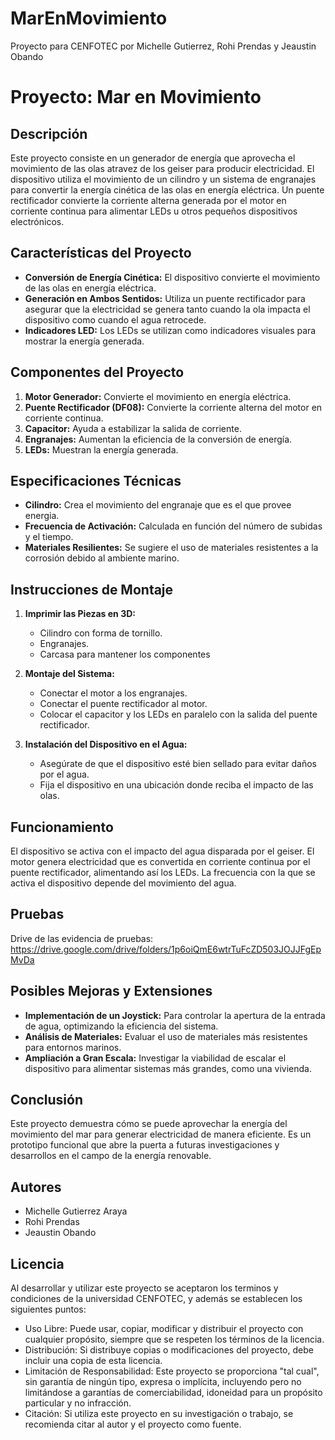 # MarEnMovimiento
Proyecto para CENFOTEC por Michelle Gutierrez, Rohi Prendas y Jeaustin  Obando

# **Proyecto: Mar en Movimiento**

## **Descripción**

Este proyecto consiste en un generador de energía que aprovecha el movimiento de las olas atravez de los geiser para producir electricidad. El dispositivo utiliza el movimiento de un cilindro y un sistema de engranajes para convertir la energía cinética de las olas en energía eléctrica. Un puente rectificador convierte la corriente alterna generada por el motor en corriente continua para alimentar LEDs u otros pequeños dispositivos electrónicos.

## **Características del Proyecto**

- **Conversión de Energía Cinética:** El dispositivo convierte el movimiento de las olas en energía eléctrica.
- **Generación en Ambos Sentidos:** Utiliza un puente rectificador para asegurar que la electricidad se genera tanto cuando la ola impacta el dispositivo como cuando el agua retrocede.
- **Indicadores LED:** Los LEDs se utilizan como indicadores visuales para mostrar la energía generada.

## **Componentes del Proyecto**

1. **Motor Generador:** Convierte el movimiento en energía eléctrica.
2. **Puente Rectificador (DF08):** Convierte la corriente alterna del motor en corriente continua.
3. **Capacitor:** Ayuda a estabilizar la salida de corriente.
4. **Engranajes:** Aumentan la eficiencia de la conversión de energía.
5. **LEDs:** Muestran la energía generada.

## **Especificaciones Técnicas**

- **Cilindro:** Crea el movimiento del engranaje que es el que provee energia.
- **Frecuencia de Activación:** Calculada en función del número de subidas y el tiempo.
- **Materiales Resilientes:** Se sugiere el uso de materiales resistentes a la corrosión debido al ambiente marino.

## **Instrucciones de Montaje**

1. **Imprimir las Piezas en 3D:**
   - Cilindro con forma de tornillo.
   - Engranajes.
   - Carcasa para mantener los componentes
   
2. **Montaje del Sistema:**
   - Conectar el motor a los engranajes.
   - Conectar el puente rectificador al motor.
   - Colocar el capacitor y los LEDs en paralelo con la salida del puente rectificador.

3. **Instalación del Dispositivo en el Agua:**
   - Asegúrate de que el dispositivo esté bien sellado para evitar daños por el agua.
   - Fija el dispositivo en una ubicación donde reciba el impacto de las olas.

## **Funcionamiento**

El dispositivo se activa con el impacto del agua disparada por el geiser. El motor genera electricidad que es convertida en corriente continua por el puente rectificador, alimentando así los LEDs. La frecuencia con la que se activa el dispositivo depende del movimiento del agua.

## **Pruebas**
Drive de las evidencia de pruebas: https://drive.google.com/drive/folders/1p6oiQmE6wtrTuFcZD503JOJJFgEpMvDa


## **Posibles Mejoras y Extensiones**

- **Implementación de un Joystick:** Para controlar la apertura de la entrada de agua, optimizando la eficiencia del sistema.
- **Análisis de Materiales:** Evaluar el uso de materiales más resistentes para entornos marinos.
- **Ampliación a Gran Escala:** Investigar la viabilidad de escalar el dispositivo para alimentar sistemas más grandes, como una vivienda.

## **Conclusión**

Este proyecto demuestra cómo se puede aprovechar la energía del movimiento del mar para generar electricidad de manera eficiente. Es un prototipo funcional que abre la puerta a futuras investigaciones y desarrollos en el campo de la energía renovable.

## **Autores**

- Michelle Gutierrez Araya
- Rohi Prendas
- Jeaustin  Obando
  
## **Licencia**
Al desarrollar y utilizar este proyecto se aceptaron los terminos y condiciones de la universidad CENFOTEC, y además se establecen los siguientes puntos:

- Uso Libre: Puede usar, copiar, modificar y distribuir el proyecto con cualquier propósito, siempre que se respeten los términos de la licencia.
- Distribución: Si distribuye copias o modificaciones del proyecto, debe incluir una copia de esta licencia.
- Limitación de Responsabilidad: Este proyecto se proporciona "tal cual", sin garantía de ningún tipo, expresa o implícita, incluyendo pero no limitándose a garantías de comerciabilidad, idoneidad para un propósito particular y no infracción.
- Citación: Si utiliza este proyecto en su investigación o trabajo, se recomienda citar al autor y el proyecto como fuente.
